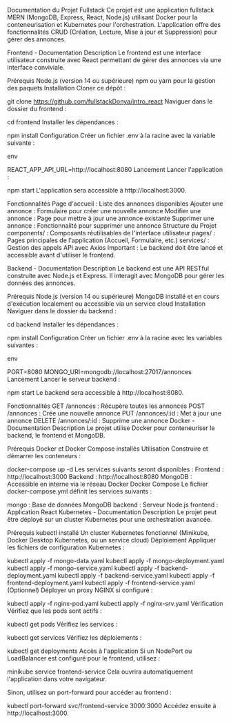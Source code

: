 Documentation du Projet Fullstack
Ce projet est une application fullstack MERN (MongoDB, Express, React, Node.js) utilisant Docker pour la conteneurisation et Kubernetes pour l'orchestration. L'application offre des fonctionnalités CRUD (Création, Lecture, Mise à jour et Suppression) pour gérer des annonces.

Frontend - Documentation
Description
Le frontend est une interface utilisateur construite avec React permettant de gérer des annonces via une interface conviviale.

Prérequis
Node.js (version 14 ou supérieure)
npm ou yarn pour la gestion des paquets
Installation
Cloner ce dépôt :


git clone https://github.com/fullstackDonya/intro_react
Naviguer dans le dossier du frontend :


cd frontend
Installer les dépendances :


npm install
Configuration
Créer un fichier .env à la racine avec la variable suivante :

env

REACT_APP_API_URL=http://localhost:8080
Lancement
Lancer l'application :



npm start
L'application sera accessible à http://localhost:3000.

Fonctionnalités
Page d'accueil : Liste des annonces disponibles
Ajouter une annonce : Formulaire pour créer une nouvelle annonce
Modifier une annonce : Page pour mettre à jour une annonce existante
Supprimer une annonce : Fonctionnalité pour supprimer une annonce
Structure du Projet
components/ : Composants réutilisables de l'interface utilisateur
pages/ : Pages principales de l'application (Accueil, Formulaire, etc.)
services/ : Gestion des appels API avec Axios
Important : Le backend doit être lancé et accessible avant d'utiliser le frontend.

Backend - Documentation
Description
Le backend est une API RESTful construite avec Node.js et Express. Il interagit avec MongoDB pour gérer les données des annonces.

Prérequis
Node.js (version 14 ou supérieure)
MongoDB installé et en cours d'exécution localement ou accessible via un service cloud
Installation
Naviguer dans le dossier du backend :


cd backend
Installer les dépendances :


npm install
Configuration
Créer un fichier .env à la racine avec les variables suivantes :

env

PORT=8080
MONGO_URI=mongodb://localhost:27017/annonces
Lancement
Lancer le serveur backend :



npm start
Le backend sera accessible à http://localhost:8080.

Fonctionnalités
GET /annonces : Récupère toutes les annonces
POST /annonces : Crée une nouvelle annonce
PUT /annonces/:id : Met à jour une annonce
DELETE /annonces/:id : Supprime une annonce
Docker - Documentation
Description
Le projet utilise Docker pour conteneuriser le backend, le frontend et MongoDB.

Prérequis
Docker et Docker Compose installés
Utilisation
Construire et démarrer les conteneurs :


docker-compose up -d
Les services suivants seront disponibles :
Frontend : http://localhost:3000
Backend : http://localhost:8080
MongoDB : Accessible en interne via le réseau Docker
Docker Compose
Le fichier docker-compose.yml définit les services suivants :

mongo : Base de données MongoDB
backend : Serveur Node.js
frontend : Application React
Kubernetes - Documentation
Description
Le projet peut être déployé sur un cluster Kubernetes pour une orchestration avancée.

Prérequis
kubectl installé
Un cluster Kubernetes fonctionnel (Minikube, Docker Desktop Kubernetes, ou un service cloud)
Déploiement
Appliquer les fichiers de configuration Kubernetes :


kubectl apply -f mongo-data.yaml
kubectl apply -f mongo-deployment.yaml
kubectl apply -f mongo-service.yaml
kubectl apply -f backend-deployment.yaml
kubectl apply -f backend-service.yaml
kubectl apply -f frontend-deployment.yaml
kubectl apply -f frontend-service.yaml
(Optionnel) Déployer un proxy NGINX si configuré :


kubectl apply -f nginx-pod.yaml
kubectl apply -f nginx-srv.yaml
Vérification
Vérifiez que les pods sont actifs :


kubectl get pods
Vérifiez les services :


kubectl get services
Vérifiez les déploiements :


kubectl get deployments
Accès à l'application
Si un NodePort ou LoadBalancer est configuré pour le frontend, utilisez :



minikube service frontend-service
Cela ouvrira automatiquement l'application dans votre navigateur.

Sinon, utilisez un port-forward pour accéder au frontend :



kubectl port-forward svc/frontend-service 3000:3000
Accédez ensuite à http://localhost:3000.